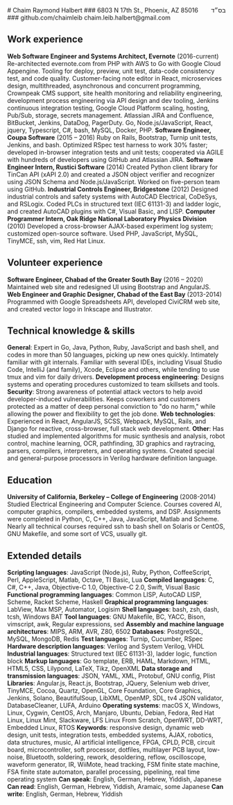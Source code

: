 <div dir="rtl" style="float: right">בס״ד</div>
# Chaim Raymond Halbert
### 6803 N 17th St., Phoenix, AZ 85016
### github.com/chaimleib chaim.leib.halbert@gmail.com

## Work experience
**Web Software Engineer and Systems Architect, Evernote** (2016-current)
Re-architected evernote.com from PHP with AWS to Go with Google Cloud Appengine. Tooling for deploy, preview, unit test, data-code consistency test, and code quality. Customer-facing note editor in React, microservices design, multithreaded, asynchronous and concurrent programming, Crownpeak CMS support, site health monitoring and reliability engineering, development process engineering via API design and dev tooling, Jenkins continuous integration testing, Google Cloud Platform scaling, hosting, Pub/Sub, storage, secrets management. Atlassian JIRA and Confluence, BitBucket, Jenkins, DataDog, PagerDuty. Go, Node.js/JavaScript, React, jquery, Typescript, C#, bash, MySQL, Docker, PHP.
**Software Engineer, Coupa Software** (2015 – 2016)
Ruby on Rails, Bootstrap, Turnip unit tests, Jenkins, and bash. Optimized RSpec test harness to work 30% faster; developed in-browser integration tests and unit tests; cooperated via AGILE with hundreds of developers using GitHub and Atlassian JIRA.
**Software Engineer Intern, Rustici Software** (2014)
Created Python client library for TinCan API (xAPI 2.0) and created a JSON object verifier and recognizer using JSON Schema and Node.js/JavaScript. Worked on five-person team using GitHub.
**Industrial Controls Engineer, Bridgestone** (2012)
Designed industrial controls and safety systems with AutoCAD Electrical, CoDeSys, and RSLogix. Coded PLCs in structured text (IEC 61131-3) and ladder logic, and created AutoCAD plugins with C#, Visual Basic, and LISP.
**Computer Programmer Intern, Oak Ridge National Laboratory Physics Division** (2010)
Developed a cross-browser AJAX-based experiment log system; customized open-source software. Used PHP, JavaScript, MySQL, TinyMCE, ssh, vim, Red Hat Linux.

## Volunteer experience
**Software Engineer, Chabad of the Greater South Bay** (2016 – 2020)
Maintained web site and redesigned UI using Bootstrap and AngularJS.
**Web Engineer and Graphic Designer, Chabad of the East Bay** (2013-2014)
Programmed with Google Spreadsheets API, developed CiviCRM web site, and created vector logo in Inkscape and Illustrator.

## Technical knowledge & skills
**General**: Expert in Go, Java, Python, Ruby, JavaScript and bash shell, and codes in more than 50 languages, picking up new ones quickly. Intimately familiar with git internals. Familiar with several IDEs, including Visual Studio Code, IntelliJ (and family), Xcode, Eclipse and others, while tending to use tmux and vim for daily drivers.
**Development process engineering**: Designs systems and operating procedures customized to team skillsets and tools.
**Security**: Strong awareness of potential attack vectors to help avoid developer-induced vulnerabilities. Keeps coworkers and customers protected as a matter of deep personal conviction to "do no harm," while allowing the power and flexibility to get the job done.
**Web technologies**: Experienced in React, AngularJS, SCSS, Webpack, MySQL, Rails, and Django for reactive, cross-browser, full stack web development.
**Other**: Has studied and implemented algorithms for music synthesis and analysis, robot control, machine learning, OCR, pathfinding, 3D graphics and raytracing, parsers, compilers, interpreters, and operating systems. Created special and general-purpose processors in Verilog hardware definition language.

## Education
**University of California, Berkeley – College of Engineering** (2008-2014)
Studied Electrical Engineering and Computer Science. Courses covered AI, computer graphics, compilers, embedded systems, and DSP. Assignments were completed in Python, C, C++, Java, JavaScript, Matlab and Scheme. Nearly all technical courses required ssh to bash shell on Solaris or CentOS, GNU Makefile, and some sort of VCS, usually git.

## Extended details
**Scripting languages**: JavaScript (Node.js), Ruby, Python, CoffeeScript, Perl, AppleScript, Matlab, Octave, TI Basic, Lua
**Compiled languages**: C, C#, C++, Java, Objective-C 1.0, Objective-C 2.0, Swift, Visual Basic
**Functional programming languages**: Common LISP, AutoCAD LISP, Scheme, Racket Scheme, Haskell
**Graphical programming languages**: LabView, Max MSP, Automator, Logisim
**Shell languages**: bash, zsh, dash, tcsh, Windows BAT
**Tool languages**: GNU Makefile, BC, YACC, Bison, vimscript, awk, Regular expressions, sed
**Assembly and machine language architectures**: MIPS, ARM, AVR, Z80, 6502
**Databases**: PostgreSQL, MySQL, MongoDB, Redis
**Test languages**: Turnip, Cucumber, RSpec
**Hardware description languages**: Verilog and System Verilog, VHDL
**Industrial languages**: Structured text (IEC 61131-3), ladder logic, function block
**Markup languages**: Go template, ERB, HAML, Markdown, HTML, HTML5, CSS, Lilypond, LaTeX, Tikz, OpenXML
**Data storage and transmission languages**: JSON, YAML, XML, Protobuf, GNU config, Plist
**Libraries**: Angular.js, React.js, Bootstrap, JQuery, Selenium web driver, TinyMCE, Cocoa, Quartz, OpenGL, Core Foundation, Core Graphics, Jenkins, Solano, BeautifulSoup, LibXML, OpenMP, SDL, tv4 JSON validator, DatabaseCleaner, LUFA, Arduino
**Operating systems**: macOS X, Windows, Linux, Cygwin, CentOS, Arch, Manjaro, Ubuntu, Debian, Fedora, Red Hat Linux, Linux Mint, Slackware, LFS Linux From Scratch, OpenWRT, DD-WRT, Embedded Linux, RTOS
**Keywords**: responsive design, dynamic web design, unit tests, integration tests, embedded systems, AJAX, robotics, data structures, music, AI artificial intelligence, FPGA, CPLD, PCB, circuit board, microcontroller, soft processor, dotfiles, multilayer PCB layout, low-noise, Bluetooth, soldering, rework, desoldering, reflow, oscilloscope, waveform generator, IR, WiiMote, head tracking, FSM finite state machine, FSA finite state automaton, parallel processing, pipelining, real time operating system
**Can speak**: English, German, Hebrew, Yiddish, Japanese
**Can read**: English, German, Hebrew, Yiddish, Aramaic, some Japanese
**Can write**: English, German, Hebrew, Yiddish
